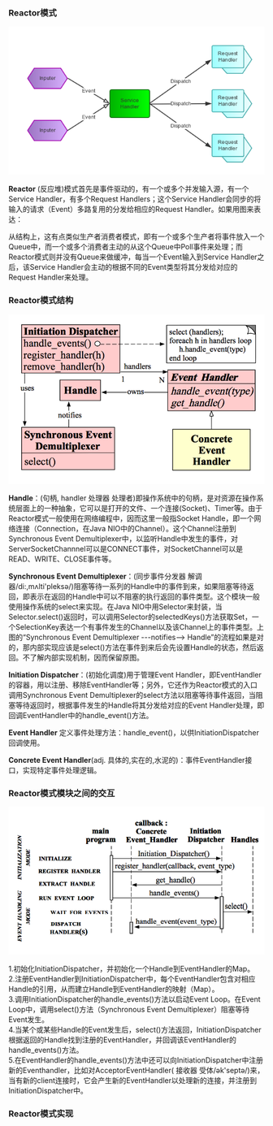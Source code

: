 ### Reactor模式
![](.Reactor_images\5cfd350d.png)

**Reactor** (反应堆)模式首先是事件驱动的，有一个或多个并发输入源，有一个Service Handler，有多个Request Handlers；这个Service Handler会同步的将输入的请求（Event）多路复用的分发给相应的Request Handler。如果用图来表达：

从结构上，这有点类似生产者消费者模式，即有一个或多个生产者将事件放入一个Queue中，而一个或多个消费者主动的从这个Queue中Poll事件来处理；而Reactor模式则并没有Queue来做缓冲，每当一个Event输入到Service Handler之后，该Service Handler会主动的根据不同的Event类型将其分发给对应的Request Handler来处理。

### Reactor模式结构
![](.Reactor_images\d7f41e77.png)

**Handle**：(句柄, handler 处理器 处理者)即操作系统中的句柄，是对资源在操作系统层面上的一种抽象，它可以是打开的文件、一个连接(Socket)、Timer等。由于Reactor模式一般使用在网络编程中，因而这里一般指Socket Handle，即一个网络连接（Connection，在Java NIO中的Channel）。这个Channel注册到Synchronous Event Demultiplexer中，以监听Handle中发生的事件，对ServerSocketChannnel可以是CONNECT事件，对SocketChannel可以是READ、WRITE、CLOSE事件等。

**Synchronous Event Demultiplexer**：(同步事件分发器 解调器/di:,mʌlti'pleksə/)阻塞等待一系列的Handle中的事件到来，如果阻塞等待返回，即表示在返回的Handle中可以不阻塞的执行返回的事件类型。这个模块一般使用操作系统的select来实现。在Java NIO中用Selector来封装，当Selector.select()返回时，可以调用Selector的selectedKeys()方法获取Set<SelectionKey>，一个SelectionKey表达一个有事件发生的Channel以及该Channel上的事件类型。上图的“Synchronous Event Demultiplexer ---notifies--> Handle”的流程如果是对的，那内部实现应该是select()方法在事件到来后会先设置Handle的状态，然后返回。不了解内部实现机制，因而保留原图。

**Initiation Dispatcher**：(初始化调度)用于管理Event Handler，即EventHandler的容器，用以注册、移除EventHandler等；另外，它还作为Reactor模式的入口调用Synchronous Event Demultiplexer的select方法以阻塞等待事件返回，当阻塞等待返回时，根据事件发生的Handle将其分发给对应的Event Handler处理，即回调EventHandler中的handle_event()方法。

**Event Handler** 定义事件处理方法：handle_event()，以供InitiationDispatcher回调使用。

**Concrete Event Handler**(adj. 具体的,实在的,水泥的)：事件EventHandler接口，实现特定事件处理逻辑。

### Reactor模式模块之间的交互
![](.Reactor_images\8145e0a9.png)

1.初始化InitiationDispatcher，并初始化一个Handle到EventHandler的Map。  
2.注册EventHandler到InitiationDispatcher中，每个EventHandler包含对相应Handle的引用，从而建立Handle到EventHandler的映射（Map）。  
3.调用InitiationDispatcher的handle_events()方法以启动Event Loop。在Event Loop中，调用select()方法（Synchronous Event Demultiplexer）阻塞等待Event发生。  
4.当某个或某些Handle的Event发生后，select()方法返回，InitiationDispatcher根据返回的Handle找到注册的EventHandler，并回调该EventHandler的handle_events()方法。  
5.在EventHandler的handle_events()方法中还可以向InitiationDispatcher中注册新的Eventhandler，比如对AcceptorEventHandler( 接收器 受体/ək'septə/)来，当有新的client连接时，它会产生新的EventHandler以处理新的连接，并注册到InitiationDispatcher中。 

### Reactor模式实现

  

